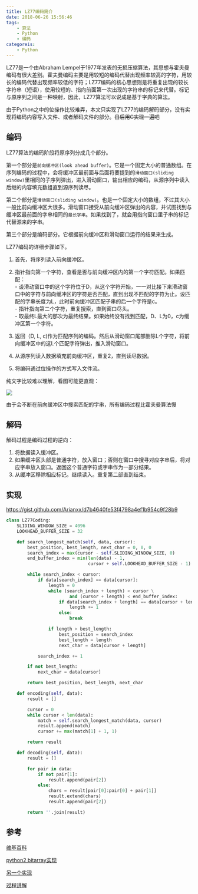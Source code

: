 ```yaml
---
title: LZ77编码简介
date: 2018-06-26 15:56:46
tags: 
    - 算法
    - Python
    - 编码
categoreis: 
    - Python
---
```

LZ77是一个由Abraham Lempel于1977年发表的无损压缩算法，其思想与霍夫曼编码有很大差别。霍夫曼编码主要是用较短的编码代替出现频率较高的字符，用较长的编码代替出现频率较低的字符；LZ77编码的核心思想则是将重复出现的较长字符串（短语），使用较短的、指向前面第一次出现的字符串的标记来代替。标记与原序列之间是一种映射，因此，LZ77算法可以说成是基于字典的算法。
<!--MORE-->

由于Python之中的位操作比较难弄，本文只实现了LZ77的编码解码部分，没有实现将编码内容写入文件、或者解码文件的部分。~~日后用C实现一遍吧~~

## 编码
LZ77算法的编码阶段将原序列分成几个部分。

第一个部分是`前向缓冲区(look ahead buffer)`。它是一个固定大小的普通数组。在序列编码的过程中，会将缓冲区最前面与后面将要提到的`滑动窗口(sliding window)`里相同的子序列弹出，进入滑动窗口，输出相应的编码，从源序列中读入后继的内容填充数组直到源序列读尽。

第二个部分是`滑动窗口(sliding window)`。也是一个固定大小的数组，不过其大小一般比前向缓冲区大很多。滑动窗口接受从前向缓冲区弹出的内容，并试图找到与缓冲区最前面的字串相同的`最长字串`。如果找到了，就会用指向窗口里子串的标记代替源来的字串。

第三个部分是编码部分。它根据前向缓冲区和滑动窗口运行的结果来生成。

LZ77编码的详细步骤如下。

1. 首先，将序列读入前向缓冲区。
2. 指针指向第一个字符，查看是否与前向缓冲区内的第一个字符匹配。如果匹配：
   <br />- 设滑动窗口中的这个字符位于D，从这个字符开始，一一对比接下来滑动窗口中的字符与前向缓冲区的字符是否匹配，直到出现不匹配的字符为止。设匹配的字串长度为L，此时前向缓冲区匹配子串的后一个字符是c。
   <br />- 指针指向第二个字符，重复搜索，直到窗口尽头。
   <br />- 取最终L最大的那次为最终结果。如果始终没有找到匹配，D、L为0，c为缓冲区第一个字符。
   
3. 返回（D, L, c)作为匹配序列的编码。然后从滑动窗口尾部删除L个字符，将前向缓冲区中的这L个匹配字符弹出，推入滑动窗口。
4. 从源序列读入数据填充前向缓冲区，重复2，直到读尽数据。
5. 将编码通过位操作的方式写入文件流。

纯文字比较难以理解，看图可能更直观：

![](http://arian-blogs.oss-cn-beijing.aliyuncs.com/18-6-26/29889505.jpg)

由于会不断在前向缓冲区中搜索匹配的字串，所有编码过程比霍夫曼算法慢

## 解码
解码过程是编码过程的逆向：

1. 将数据读入缓冲区。
2. 如果缓冲区头部是普通字符，放入窗口；否则在窗口中搜寻对应字串后，将对应字串放入窗口。返回这个普通字符或字串作为一部分结果。
3. 从缓冲区移除相应标记。继续读入。重复第二部直到结束。

## 实现
https://gist.github.com/Arianxx/d7b4640fe53f4798a4ef1b954c9f28b9
```python
class LZ77Coding:
    SLIDING_WINDOW_SIZE = 4096
    LOOKHEAD_BUFFER_SIZE = 32

    def search_longest_match(self, data, cursor):
        best_position, best_length, next_char = 0, 0, 0
        search_index = max(cursor - self.SLIDING_WINDOW_SIZE, 0)
        end_buffer_index = min(len(data) - 1,
                               cursor + self.LOOKHEAD_BUFFER_SIZE - 1)

        while search_index < cursor:
            if data[search_index] == data[cursor]:
                length = 0
                while (search_index + length) < cursor \
                        and (cursor + length) < end_buffer_index:
                    if data[search_index + length] == data[cursor + length]:
                        length += 1
                    else:
                        break

                if length > best_length:
                    best_position = search_index
                    best_length = length
                    next_char = data[cursor + length]

            search_index += 1

        if not best_length:
            next_char = data[cursor]

        return best_position, best_length, next_char

    def encoding(self, data):
        result = []

        cursor = 0
        while cursor < len(data):
            match = self.search_longest_match(data, cursor)
            result.append(match)
            cursor += max(match[1] + 1, 1)

        return result

    def decoding(self, data):
        result = []

        for pair in data:
            if not pair[1]:
                result.append(pair[2])
            else:
                chars = result[pair[0]:pair[0] + pair[1]]
                result.extend(chars)
                result.append(pair[2])

        return ''.join(result)
```

## 参考
[维基百科](https://en.wikipedia.org/wiki/LZ77_and_LZ78#LZ77)

[python2 bitarray实现](https://github.com/LLcoolNJ/LZ77/blob/master/src/lz77.py)

[另一个实现](https://github.com/manassra/LZ77-Compressor/blob/master/src/)

[过程讲解](http://www.stringology.org/DataCompression/lz77/index_en.html)